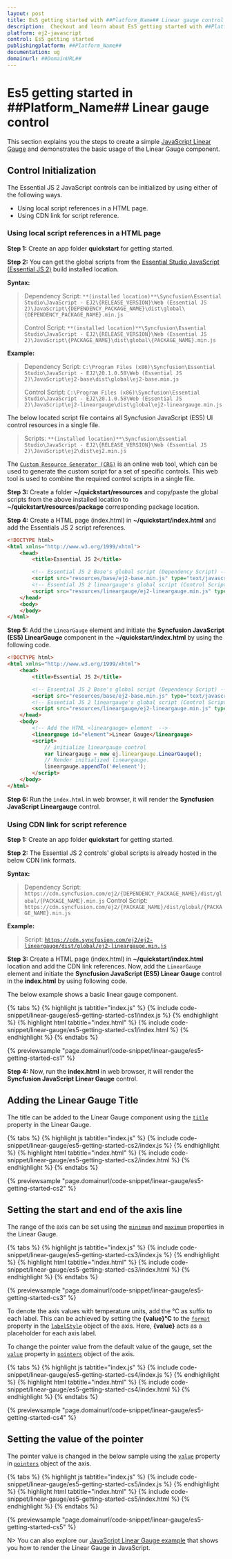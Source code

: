 ```yaml
---
layout: post
title: Es5 getting started with ##Platform_Name## Linear gauge control | Syncfusion
description:  Checkout and learn about Es5 getting started with ##Platform_Name## Linear gauge control of Syncfusion Essential JS 2 and more details.
platform: ej2-javascript
control: Es5 getting started 
publishingplatform: ##Platform_Name##
documentation: ug
domainurl: ##DomainURL##
---
```


# Es5 getting started in ##Platform_Name## Linear gauge control

This section explains you the steps to create a simple [JavaScript Linear Gauge](https://www.syncfusion.com/javascript-ui-controls/js-linear-gauge) and demonstrates the basic usage of the Linear Gauge component.

## Control Initialization

The Essential JS 2 JavaScript controls can be initialized by using either of the following ways.

* Using local script references in a HTML page.
* Using CDN link for script reference.

### Using local script references in a HTML page

**Step 1:** Create an app folder **quickstart** for getting started.

**Step 2:** You can get the global scripts from the [Essential Studio JavaScript (Essential JS 2)](https://www.syncfusion.com/downloads/essential-js2) build installed location.

**Syntax:**
> Dependency Script: `**(installed location)**\Syncfusion\Essential Studio\JavaScript - EJ2\{RELEASE_VERSION}\Web (Essential JS 2)\JavaScript\{DEPENDENCY_PACKAGE_NAME}\dist\global\{DEPENDENCY_PACKAGE_NAME}.min.js`
>
> Control Script: `**(installed location)**\Syncfusion\Essential Studio\JavaScript - EJ2\{RELEASE_VERSION}\Web (Essential JS 2)\JavaScript\{PACKAGE_NAME}\dist\global\{PACKAGE_NAME}.min.js`

**Example:**
> Dependency Script: `C:\Program Files (x86)\Syncfusion\Essential Studio\JavaScript - EJ2\20.1.0.58\Web (Essential JS 2)\JavaScript\ej2-base\dist\global\ej2-base.min.js`
>
> Control Script: `C:\Program Files (x86)\Syncfusion\Essential Studio\JavaScript - EJ2\20.1.0.58\Web (Essential JS 2)\JavaScript\ej2-lineargauge\dist\global\ej2-lineargauge.min.js`

The below located script file contains all Syncfusion JavaScript (ES5) UI control resources in a single file.

> Scripts: `**(installed location)**\Syncfusion\Essential Studio\JavaScript - EJ2\{RELEASE_VERSION}\Web (Essential JS 2)\JavaScript\ej2\dist\ej2.min.js`

The [`Custom Resource Generator (CRG)`](https://crg.syncfusion.com/) is an online web tool, which can be used to generate the custom script for a set of specific controls. This web tool is used to combine the required control scripts in a single file.

**Step 3:** Create a folder **~/quickstart/resources** and copy/paste the global scripts from the above installed location to **~/quickstart/resources/package** corresponding package location.

**Step 4:** Create a HTML page (index.html) in **~/quickstart/index.html** and add the Essentials JS 2 script references.

```html
<!DOCTYPE html>
<html xmlns="http://www.w3.org/1999/xhtml">
    <head>
        <title>Essential JS 2</title>

        <!-- Essential JS 2 Base's global script (Dependency Script) -->
        <script src="resources/base/ej2-base.min.js" type="text/javascript"></script>
        <!-- Essential JS 2 lineargauge's global script (Control Script) -->
        <script src="resources/lineargauge/ej2-lineargauge.min.js" type="text/javascript"></script>
    </head>
    <body>
    </body>
</html>
```

**Step 5:** Add the `LinearGauge` element and initiate the **Syncfusion JavaScript (ES5) LinearGauge** component in the **~/quickstart/index.html** by using the following code.

```html
<!DOCTYPE html>
<html xmlns="http://www.w3.org/1999/xhtml">
    <head>
        <title>Essential JS 2</title>

        <!-- Essential JS 2 Base's global script (Dependency Script) -->
        <script src="resources/base/ej2-base.min.js" type="text/javascript"></script>
        <!-- Essential JS 2 lineargauge's global script (Control Script) -->
        <script src="resources/lineargauge/ej2-lineargauge.min.js" type="text/javascript"></script>
    </head>
    <body>
        <!-- Add the HTML <lineargauge> element  -->
        <lineargauge id="element">Linear Gauge</lineargauge>
        <script>
            // initialize lineargauge control
            var lineargauge = new ej.lineargauge.LinearGauge();
            // Render initialized lineargauge.
            lineargauge.appendTo('#element');
        </script>
    </body>
</html>
```

**Step 6:** Run the `index.html` in web browser, it will render the **Syncfusion JavaScript Lineargauge** control.

### Using CDN link for script reference

**Step 1:** Create an app folder **quickstart** for getting started.

**Step 2:** The Essential JS 2 controls' global scripts is already hosted in the below CDN link formats.

**Syntax:**

> Dependency Script: `https://cdn.syncfusion.com/ej2/{DEPENDENCY_PACKAGE_NAME}/dist/global/{PACKAGE_NAME}.min.js`
> Control Script: `https://cdn.syncfusion.com/ej2/{PACKAGE_NAME}/dist/global/{PACKAGE_NAME}.min.js`

**Example:**

> Script: [`https://cdn.syncfusion.com/ej2/ej2-lineargauge/dist/global/ej2-lineargauge.min.js`](https://cdn.syncfusion.com/ej2/ej2-lineargauge/dist/global/ej2-lineargauge.min.js)

**Step 3:** Create a HTML page (index.html) in **~/quickstart/index.html** location and add the CDN link references. Now, add the `LinearGauge` element and initiate the **Syncfusion JavaScript (ES5) Linear Gauge** control in the **index.html** by using following code.

The below example shows a basic linear gauge component.

{% tabs %}
{% highlight js tabtitle="index.js" %}
{% include code-snippet/linear-gauge/es5-getting-started-cs1/index.js %}
{% endhighlight %}
{% highlight html tabtitle="index.html" %}
{% include code-snippet/linear-gauge/es5-getting-started-cs1/index.html %}
{% endhighlight %}
{% endtabs %}
        
{% previewsample "page.domainurl/code-snippet/linear-gauge/es5-getting-started-cs1" %}

**Step 4:** Now, run the **index.html** in web browser, it will render the **Syncfusion JavaScript Linear Gauge** control.

## Adding the Linear Gauge Title

The title can be added to the Linear Gauge component using the [`title`](../api/linear-gauge/linearGaugeModel#title) property in the Linear Gauge.

{% tabs %}
{% highlight js tabtitle="index.js" %}
{% include code-snippet/linear-gauge/es5-getting-started-cs2/index.js %}
{% endhighlight %}
{% highlight html tabtitle="index.html" %}
{% include code-snippet/linear-gauge/es5-getting-started-cs2/index.html %}
{% endhighlight %}
{% endtabs %}
        
{% previewsample "page.domainurl/code-snippet/linear-gauge/es5-getting-started-cs2" %}

## Setting the start and end of the axis line

The range of the axis can be set using the [`minimum`](../api/linear-gauge/axis#minimum) and [`maximum`](../api/linear-gauge/axis#maximum) properties in the Linear Gauge.

{% tabs %}
{% highlight js tabtitle="index.js" %}
{% include code-snippet/linear-gauge/es5-getting-started-cs3/index.js %}
{% endhighlight %}
{% highlight html tabtitle="index.html" %}
{% include code-snippet/linear-gauge/es5-getting-started-cs3/index.html %}
{% endhighlight %}
{% endtabs %}
        
{% previewsample "page.domainurl/code-snippet/linear-gauge/es5-getting-started-cs3" %}

To denote the axis values with temperature units, add the °C as suffix to each label. This can be achieved by setting the **{value}°C** to the [`format`](../api/linear-gauge/labelModel/#format) property in the [`labelStyle`](../api/linear-gauge/axis#labelstyle) object of the axis. Here, **{value}** acts as a placeholder for each axis label.

To change the pointer value from the default value of the gauge, set the [`value`](../api/linear-gauge/pointer/#value) property in [`pointers`](../api/linear-gauge/pointerModel/) object of the axis.

{% tabs %}
{% highlight js tabtitle="index.js" %}
{% include code-snippet/linear-gauge/es5-getting-started-cs4/index.js %}
{% endhighlight %}
{% highlight html tabtitle="index.html" %}
{% include code-snippet/linear-gauge/es5-getting-started-cs4/index.html %}
{% endhighlight %}
{% endtabs %}
        
{% previewsample "page.domainurl/code-snippet/linear-gauge/es5-getting-started-cs4" %}

## Setting the value of the pointer

The pointer value is changed in the below sample using the [`value`](../api/linear-gauge/pointer/#value) property in [`pointers`](../api/linear-gauge/pointer) object of the axis.

{% tabs %}
{% highlight js tabtitle="index.js" %}
{% include code-snippet/linear-gauge/es5-getting-started-cs5/index.js %}
{% endhighlight %}
{% highlight html tabtitle="index.html" %}
{% include code-snippet/linear-gauge/es5-getting-started-cs5/index.html %}
{% endhighlight %}
{% endtabs %}
        
{% previewsample "page.domainurl/code-snippet/linear-gauge/es5-getting-started-cs5" %}

N> You can also explore our [JavaScript Linear Gauge example](https://ej2.syncfusion.com/demos/#/bootstrap5/linear-gauge/default.html) that shows you how to render the Linear Gauge in JavaScript.
